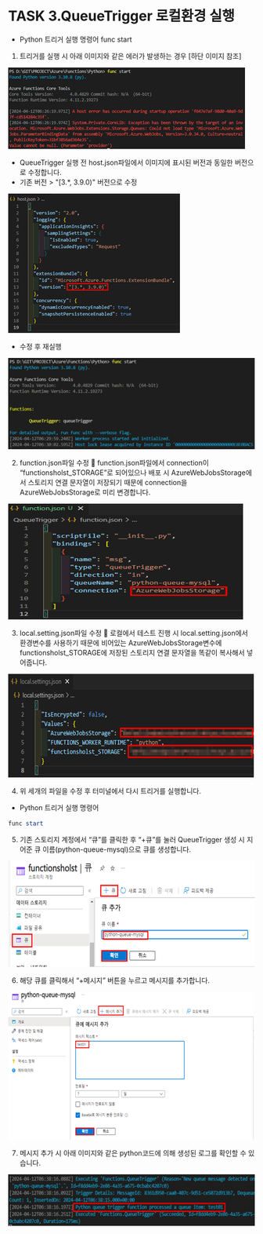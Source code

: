 # TASK 3.QueueTrigger 로컬환경 실행

- Python 트리거 실행 명령어
func start

1.	트리거를 실행 시 아래 이미지와 같은 에러가 발생하는 경우 [하단 이미지 참조]
 
![img](./img/task3/1-1.png)

- QueueTrigger 실행 전 host.json파일에서 이미지에 표시된 버전과 동일한 버전으로 수정합니다.
- 기존 버전 > "[3.*, 3.9.0)" 버전으로 수정

![img](./img/task3/1-2.png)

- 수정 후 재실행

![img](./img/task3/1-3.png)

2.	function.json파일 수정
	function.json파일에서 connection이 “functionsholst_STORAGE”로 되어있으나 배포 시 AzureWebJobsStorage에서 스토리지 연결 문자열이 저장되기 때문에 connection을 AzureWebJobsStorage로 미리 변경합니다.
 
![img](./img/task3/2.png)

3.	local.setting.json파일 수정
	로컬에서 테스트 진행 시 local.setting.json에서 환경변수를 사용하기 때문에 비어있는 AzureWebJobsStorage변수에 functionsholst_STORAGE에 저장된 스토리지 연결 문자열을 똑같이 복사해서 넣어줍니다.
 
![img](./img/task3/3.png)

4.	위 세개의 파일을 수정 후 터미널에서 다시 트리거를 실행합니다.
- Python 트리거 실행 명령어
```powershell
func start
```

5.	기존 스토리지 계정에서 “큐”를 클릭한 후 “+큐”를 눌러 QueueTrigger 생성 시 지어준 큐 이름(python-queue-mysql)으로 큐를 생성합니다.
 
![img](./img/task3/5.png)

6.	해당 큐를 클릭해서 “+메시지” 버튼을 누르고 메시지를 추가합니다.
 
![img](./img/task3/6.png)

7.	메시지 추가 시 아래 이미지와 같은 python코드에 의해 생성된 로그를 확인할 수 있습니다.
 
![img](./img/task3/7.png)
